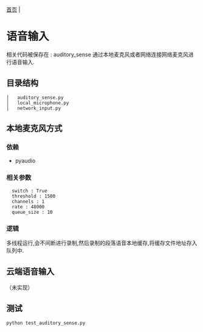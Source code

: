 [首页](../README.md) |

# 语音输入

相关代码被保存在 : auditory_sense
通过本地麦克风或者网络连接网络麦克风进行语音输入.

## 目录结构
```
│   auditory_sense.py
│   local_microphone.py
│   network_input.py
```

## 本地麦克风方式

### 依赖

* pyaudio

### 相关参数

```
  switch : True
  threshold : 1500
  channels : 1
  rate : 48000 
  queue_size : 10
```

### 逻辑

多线程运行,会不间断进行录制,然后录制的段落语音本地缓存,将缓存文件地址存入队列中.


## 云端语音输入
（未实现）

## 测试

```
python test_auditory_sense.py
```